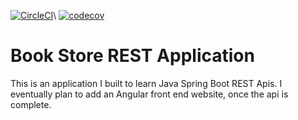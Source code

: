 [![CircleCI](https://circleci.com/gh/RomeaoJennings/book-store.svg?style=svg)](https://circleci.com/gh/RomeaoJennings/book-store)\ [![codecov](https://codecov.io/gh/RomeaoJennings/book-store/branch/master/graph/badge.svg)](https://codecov.io/gh/RomeaoJennings/book-store)

# Book Store REST Application
This is an application I built to learn Java Spring Boot REST Apis.  I eventually plan to add an Angular front end website, once the api is complete.
